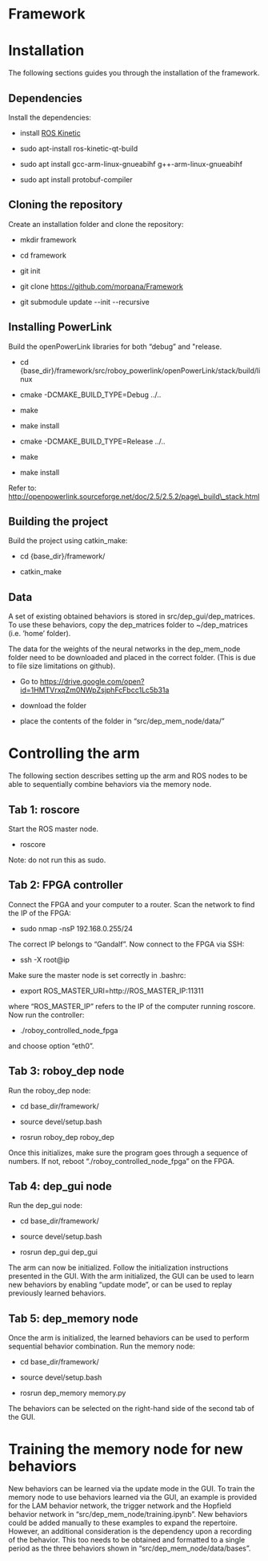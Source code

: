 # Framework

Installation
============

The following sections guides you through the installation of the
framework.

Dependencies
------------

Install the dependencies:

-   install [ROS
    Kinetic](http://wiki.ros.org/kinetic/Installation/Ubuntu)

-   sudo apt-install ros-kinetic-qt-build

-   sudo apt install gcc-arm-linux-gnueabihf g++-arm-linux-gnueabihf

-   sudo apt install protobuf-compiler

Cloning the repository
----------------------

Create an installation folder and clone the repository:

-   mkdir framework

-   cd framework

-   git init

-   git clone https://github.com/morpana/Framework

-   git submodule update --init --recursive

Installing PowerLink
--------------------

Build the openPowerLink libraries for both “debug” and "release.

-   cd
    {base\_dir}/framework/src/roboy\_powerlink/openPowerLink/stack/build/linux

-   cmake -DCMAKE\_BUILD\_TYPE=Debug ../..

-   make

-   make install

-   cmake -DCMAKE\_BUILD\_TYPE=Release ../..

-   make

-   make install

Refer to:
http://openpowerlink.sourceforge.net/doc/2.5/2.5.2/page\_build\_stack.html

Building the project
--------------------

Build the project using catkin\_make:

-   cd {base\_dir}/framework/

-   catkin\_make

Data
----

A set of existing obtained behaviors is stored in
src/dep\_gui/dep\_matrices. To use these behaviors, copy the
dep\_matrices folder to ~/dep\_matrices (i.e. ’home’ folder).

The data for the weights of the neural networks in the dep\_mem\_node
folder need to be downloaded and placed in the correct folder. (This is
due to file size limitations on github).

-   Go to
    <https://drive.google.com/open?id=1HMTVrxqZm0NWpZsjphFcFbcc1Lc5b31a>

-   download the folder

-   place the contents of the folder in “src/dep\_mem\_node/data/”

Controlling the arm
===================

The following section describes setting up the arm and ROS nodes to be
able to sequentially combine behaviors via the memory node.

Tab 1: roscore
--------------

Start the ROS master node.

-   roscore

Note: do not run this as sudo.

Tab 2: FPGA controller
----------------------

Connect the FPGA and your computer to a router. Scan the network to find
the IP of the FPGA:

-   sudo nmap -nsP 192.168.0.255/24

The correct IP belongs to “Gandalf”. Now connect to the FPGA via SSH:

-   ssh -X root@ip

Make sure the master node is set correctly in .bashrc:

-   export ROS\_MASTER\_URI=http://ROS\_MASTER\_IP:11311

where “ROS\_MASTER\_IP” refers to the IP of the computer running
roscore. Now run the controller:

-   ./roboy\_controlled\_node\_fpga

and choose option “eth0”.

Tab 3: roboy\_dep node
----------------------

Run the roboy\_dep node:

-   cd <span>base\_dir</span>/framework/

-   source devel/setup.bash

-   rosrun roboy\_dep roboy\_dep

Once this initializes, make sure the program goes through a sequence of
numbers. If not, reboot “./roboy\_controlled\_node\_fpga” on the FPGA.

Tab 4: dep\_gui node
--------------------

Run the dep\_gui node:

-   cd <span>base\_dir</span>/framework/

-   source devel/setup.bash

-   rosrun dep\_gui dep\_gui

The arm can now be initialized. Follow the initialization instructions
presented in the GUI. With the arm initialized, the GUI can be used to
learn new behaviors by enabling “update mode”, or can be used to replay
previously learned behaviors.

Tab 5: dep\_memory node
-----------------------

Once the arm is initialized, the learned behaviors can be used to
perform sequential behavior combination. Run the memory node:

-   cd <span>base\_dir</span>/framework/

-   source devel/setup.bash

-   rosrun dep\_memory memory.py

The behaviors can be selected on the right-hand side of the second tab
of the GUI.

Training the memory node for new behaviors
==========================================

New behaviors can be learned via the update mode in the GUI. To train
the memory node to use behaviors learned via the GUI, an example is
provided for the LAM behavior network, the trigger network and the
Hopfield behavior network in “src/dep\_mem\_node/training.ipynb”. New
behaviors could be added manually to these examples to expand the
repertoire. However, an additional consideration is the dependency upon
a recording of the behavior. This too needs to be obtained and
formatted to a single period as the three behaviors shown in
“src/dep\_mem\_node/data/bases”.
